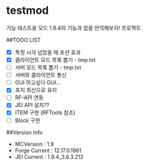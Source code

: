 # testmod
기능 테스트용 모드
1.9.4의 기능과 암을 만끽해보자! 프로젝트



##TODO LIST
- [x] 특정 시각 넘었을 때 포션 효과
- [x] 클라이언트 모드 목록 뽑기 - tmp.txt
- [ ] 서버 모드 목록 뽑기 - tmp.txt
- [ ] 서버와 클라이언트 통신
- [ ] GUI 하고싶다 GUI...
- [x] 포지 최신으로 유지 
- [ ] RF-API 연동
- [x] JEI API 설치??
- [x] ITEM 구현 (RFTools 참조)
- [ ] Block 구현

##Version Info
 - MCVersion : 1.9
 - Forge Current : 12.17.0.1961
 - JEI Current : 1.9.4_3.6.3.212
